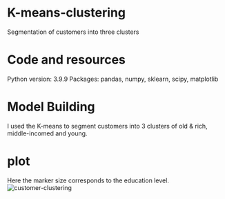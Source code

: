 # K-means-clustering
Segmentation of customers into three clusters
# Code and resources
Python version: 3.9.9
Packages: pandas, numpy, sklearn, scipy, matplotlib
# Model Building
I used the K-means to segment customers into 3 clusters of old & rich, middle-incomed and young. 
# plot
Here the marker size corresponds to the education level. 
![customer-clustering](https://user-images.githubusercontent.com/109150738/180767917-57bbf52b-b347-4b13-b247-ab6011750e7d.png)

